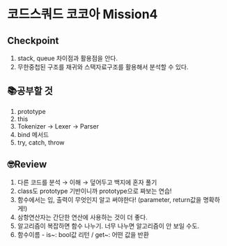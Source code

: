 # 코드스쿼드 코코아 Mission4
## Checkpoint
1. stack, queue 차이점과 활용점을 안다.
2. 무한중첩된 구조를 재귀와 스택자료구조를 활용해서 분석할 수 있다.

## 📚공부할 것
1. prototype
2. this
3. Tokenizer → Lexer → Parser
4. bind 메서드
5. try, catch, throw

## 🤓Review
1. 다른 코드를 분석 → 이해 → 덮어두고 백지에 혼자 풀기
2. class도 prototype 기반이니까 prototype으로 짜보는 연습!
3. 함수에서는 입, 출력이 무엇인지 알고 써야한다!
   (parameter, return값을 명확하게!)
4. 삼항연산자는 간단한 연산에 사용하는 것이 더 좋다.
5. 알고리즘이 복잡하면 함수 나누기. 너무 나누면 알고리즘이 안 보일 수도.
6. 함수이름 - is~: bool값 리턴 / get~: 어떤 값을 반환